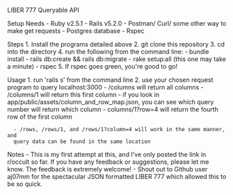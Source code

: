 LIBER 777 Queryable API

Setup
  Needs
    - Ruby v2.5.1
    - Rails v5.2.0
    - Postman/ Curl/ some other way to make get requests
    - Postgres database
    - Rspec

  Steps
    1. Install the programs detailed above
    2. git clone this repository
    3. cd into the directory
    4. run the following from the command line:
      - bundle install
      - rails db:create && rails db:migrate
      - rake setup:all (this one may take a minute)
      - rspec
    5. If rspec goes green, you're good to go!

  Usage
    1. run 'rails s' from the command line
    2. use your chosen request program to query localhost:3000
      - /columns will return all columns
      - /columns/1 will return this first column
        - if you look in app/public/assets/column_and_row_map.json, you can see
        which query number will return which column
      - columns/1?row=4 will return the fourth row of the first column

      - /rows, /rows/1, and /rows/1?column=4 will work in the same manner, and
      query data can be found in the same location

  Notes
    - This is my first attempt at this, and I've only posted the link in
    r/occult so far. If you have any feedback or suggestions, please let me
    know. The feedback is extremely welcome!
    - Shout out to Github user aj07mm for the spectacular JSON formatted LIBER
    777 which allowed this to be so quick. 
